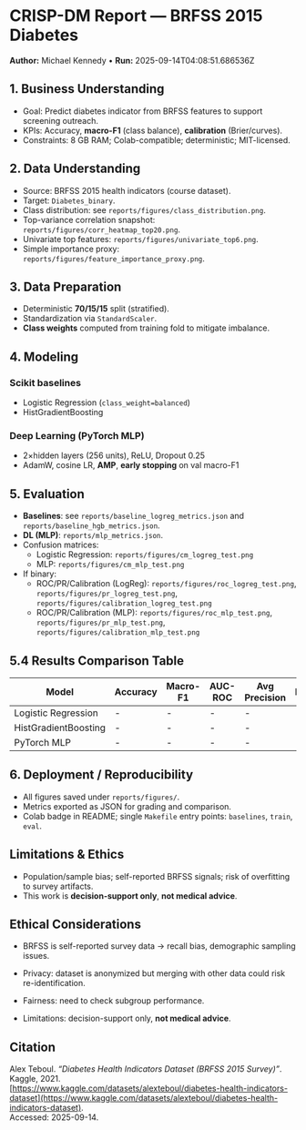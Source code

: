 # CRISP-DM Report — BRFSS 2015 Diabetes

**Author:** Michael Kennedy • **Run:** 2025-09-14T04:08:51.686536Z

## 1. Business Understanding
- Goal: Predict diabetes indicator from BRFSS features to support screening outreach.
- KPIs: Accuracy, **macro-F1** (class balance), **calibration** (Brier/curves).
- Constraints: 8 GB RAM; Colab-compatible; deterministic; MIT-licensed.

## 2. Data Understanding
- Source: BRFSS 2015 health indicators (course dataset).
- Target: `Diabetes_binary`.
- Class distribution: see `reports/figures/class_distribution.png`.
- Top-variance correlation snapshot: `reports/figures/corr_heatmap_top20.png`.
- Univariate top features: `reports/figures/univariate_top6.png`.
- Simple importance proxy: `reports/figures/feature_importance_proxy.png`.

## 3. Data Preparation
- Deterministic **70/15/15** split (stratified).
- Standardization via `StandardScaler`.
- **Class weights** computed from training fold to mitigate imbalance.

## 4. Modeling
### Scikit baselines
- Logistic Regression (`class_weight=balanced`)
- HistGradientBoosting

### Deep Learning (PyTorch MLP)
- 2×hidden layers (256 units), ReLU, Dropout 0.25
- AdamW, cosine LR, **AMP**, **early stopping** on val macro-F1

## 5. Evaluation
- **Baselines**: see `reports/baseline_logreg_metrics.json` and `reports/baseline_hgb_metrics.json`.
- **DL (MLP)**: `reports/mlp_metrics.json`.
- Confusion matrices:
  - Logistic Regression: `reports/figures/cm_logreg_test.png`
  - MLP: `reports/figures/cm_mlp_test.png`
- If binary:
  - ROC/PR/Calibration (LogReg): `reports/figures/roc_logreg_test.png`, `reports/figures/pr_logreg_test.png`, `reports/figures/calibration_logreg_test.png`
  - ROC/PR/Calibration (MLP): `reports/figures/roc_mlp_test.png`, `reports/figures/pr_mlp_test.png`, `reports/figures/calibration_mlp_test.png`



## 5.4 Results Comparison Table

| Model | Accuracy | Macro-F1 | AUC-ROC | Avg Precision | Brier |
| --- | --- | --- | --- | --- | --- |
| Logistic Regression | - | - | - | - | - |
| HistGradientBoosting | - | - | - | - | - |
| PyTorch MLP | - | - | - | - | - |

## 6. Deployment / Reproducibility
- All figures saved under `reports/figures/`.
- Metrics exported as JSON for grading and comparison.
- Colab badge in README; single `Makefile` entry points: `baselines`, `train`, `eval`.

## Limitations & Ethics
- Population/sample bias; self-reported BRFSS signals; risk of overfitting to survey artifacts.
- This work is **decision-support only**, **not medical advice**.


## Ethical Considerations

- BRFSS is self-reported survey data → recall bias, demographic sampling issues.

- Privacy: dataset is anonymized but merging with other data could risk re-identification.

- Fairness: need to check subgroup performance.

- Limitations: decision-support only, **not medical advice**.


## Citation

Alex Teboul. *“Diabetes Health Indicators Dataset (BRFSS 2015 Survey)”*. Kaggle, 2021.  
[https://www.kaggle.com/datasets/alexteboul/diabetes-health-indicators-dataset](https://www.kaggle.com/datasets/alexteboul/diabetes-health-indicators-dataset).  
Accessed: 2025-09-14.

